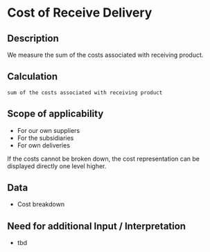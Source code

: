 # Cost of Receive Delivery

## Description
We measure the sum of the costs associated with receiving product.

## Calculation
`sum of the costs associated with receiving product`

## Scope of applicability
* For our own suppliers
* For the subsidiaries
* For own deliveries

If the costs cannot be broken down, the cost representation can be displayed directly one level higher.

## Data
* Cost breakdown

## Need for additional Input / Interpretation
* tbd
